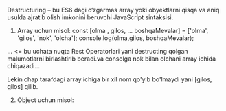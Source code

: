 Destructuring – bu ES6 dagi o‘zgarmas array yoki obyektlarni qisqa va aniq usulda ajratib olish imkonini beruvchi JavaScript sintaksisi.


1. Array uchun misol:
const [olma , gilos, ... boshqaMevalar] = ['olma', 'gilos', 'nok', 'olcha'];
console.log(olma,gilos, boshqaMevalar);

... <= bu uchata nuqta Rest Operatorlari yani destructing qolgan malumotlarni birlashtirib beradi.va consolga nok bilan olchani array ichida chiqazadi...

Lekin chap tarafdagi array ichiga bir xil nom qo'yib bo'lmaydi yani [gilos, gilos] qilib.

2. Object uchun misol:

